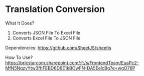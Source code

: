 # Translation Conversion

What It Does?
1. Converts JSON File To Excel File
2. Converts Excel File To JSON File

Dependencies: https://github.com/SheetJS/sheetjs


How To Use?
https://bricstarcom.sharepoint.com/:f:/s/FrontendTeam/EuaPc2-MfN5NqzvYtw3fhFEBD6D6E1kBOwFN-DA5EelcBg?e=wgO76P
